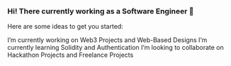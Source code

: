 ### Hi! There currently working as a Software Engineer 👋



Here are some ideas to get you started:

 I’m currently working on Web3 Projects and Web-Based Designs
 I’m currently learning Solidity and Authentication
 I’m looking to collaborate on Hackathon Projects and Freelance Projects
